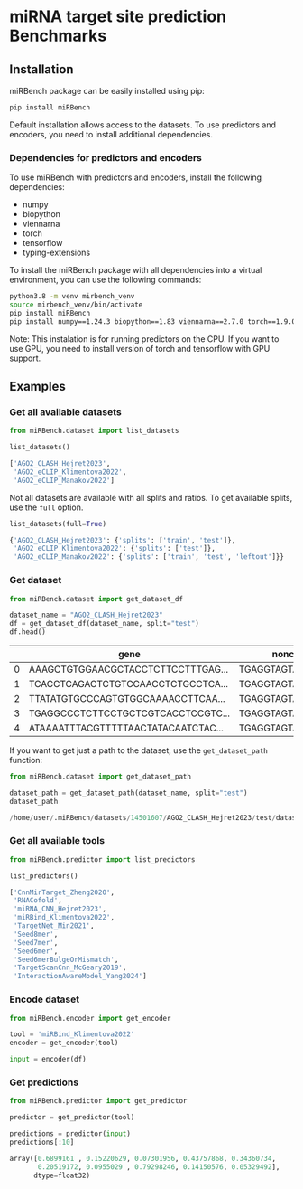 # miRNA target site prediction Benchmarks

## Installation

miRBench package can be easily installed using pip:

```bash
pip install miRBench
```

Default installation allows access to the datasets. To use predictors and encoders, you need to install additional dependencies.

### Dependencies for predictors and encoders

To use miRBench with predictors and encoders, install the following dependencies:
- numpy
- biopython
- viennarna
- torch
- tensorflow
- typing-extensions

To install the miRBench package with all dependencies into a virtual environment, you can use the following commands:

```bash
python3.8 -m venv mirbench_venv
source mirbench_venv/bin/activate
pip install miRBench
pip install numpy==1.24.3 biopython==1.83 viennarna==2.7.0 torch==1.9.0 tensorflow==2.13.1 typing-extensions==4.5.0
```

Note: This instalation is for running predictors on the CPU. If you want to use GPU, you need to install version of torch and tensorflow with GPU support.

## Examples

### Get all available datasets

```python
from miRBench.dataset import list_datasets

list_datasets()
```

```python
['AGO2_CLASH_Hejret2023',
 'AGO2_eCLIP_Klimentova2022',
 'AGO2_eCLIP_Manakov2022']
```

Not all datasets are available with all splits and ratios. To get available splits, use the `full` option.

```python
list_datasets(full=True)
```

```python
{'AGO2_CLASH_Hejret2023': {'splits': ['train', 'test']},
 'AGO2_eCLIP_Klimentova2022': {'splits': ['test']},
 'AGO2_eCLIP_Manakov2022': {'splits': ['train', 'test', 'leftout']}}
```

### Get dataset

```python
from miRBench.dataset import get_dataset_df

dataset_name = "AGO2_CLASH_Hejret2023"
df = get_dataset_df(dataset_name, split="test")
df.head()
```

|	| gene	| noncodingRNA	| noncodingRNA_name	| noncodingRNA_fam	| feature	| label	| chr	| start	| end	| strand	| gene_cluster_ID |
| -------- | ------- | ------- | ------- | -------- | ------- | ------- | ------- | -------- | ------- | ------- | ------- |
|0	|AAAGCTGTGGAACGCTACCTCTTCCTTTGAG...	|TGAGGTAGTAGGTTGTATAGTT	|hsa-let-7a-5p	|let-7	|exon	|1	|1	|212100882	|212100931	|+	|2391|
|1	|TCACCTCAGACTCTGTCCAACCTCTGCCTCA...	|TGAGGTAGTAGGTTGTGTGGTT	|hsa-let-7a-5p	|let-7	|exon	|1	|1	|35913919	|35913968	|+	|3972|
|2	|TTATATGTGCCCAGTGTGGCAAAACCTTCAA...	|TGAGGTAGTAGGTTGTATAGTT	|hsa-let-7a-5p	|let-7	|exon	|1	|1	|42851209	|42851258	|+	|222|
|3	|TGAGGCCCTCTTCCTGCTCGTCACCTCCGTC...	|TGAGGTAGTAGGTTGTATAGTT	|hsa-let-7a-5p	|let-7	|exon	|1	|1	|43961210	|43961259	|+	|1253|
|4	|ATAAAATTTACGTTTTTAACTATACAATCTAC...	|TGAGGTAGTAGGTTGTATAGTT	|hsa-let-7a-5p	|let-7	|intron	|1	|1	|244661046	|244661095	|+	|1252|

If you want to get just a path to the dataset, use the `get_dataset_path` function:

```python
from miRBench.dataset import get_dataset_path

dataset_path = get_dataset_path(dataset_name, split="test")
dataset_path
```

```python
/home/user/.miRBench/datasets/14501607/AGO2_CLASH_Hejret2023/test/dataset.tsv
```

### Get all available tools

```python
from miRBench.predictor import list_predictors

list_predictors()
```
```python
['CnnMirTarget_Zheng2020',
 'RNACofold',
 'miRNA_CNN_Hejret2023',
 'miRBind_Klimentova2022',
 'TargetNet_Min2021',
 'Seed8mer',
 'Seed7mer',
 'Seed6mer',
 'Seed6merBulgeOrMismatch',
 'TargetScanCnn_McGeary2019',
 'InteractionAwareModel_Yang2024']
```

### Encode dataset

```python
from miRBench.encoder import get_encoder

tool = 'miRBind_Klimentova2022'
encoder = get_encoder(tool)

input = encoder(df)
```

### Get predictions

```python
from miRBench.predictor import get_predictor

predictor = get_predictor(tool)

predictions = predictor(input)
predictions[:10]
```

```python
array([0.6899161 , 0.15220629, 0.07301956, 0.43757868, 0.34360734,
       0.20519172, 0.0955029 , 0.79298246, 0.14150576, 0.05329492],
      dtype=float32)
```
